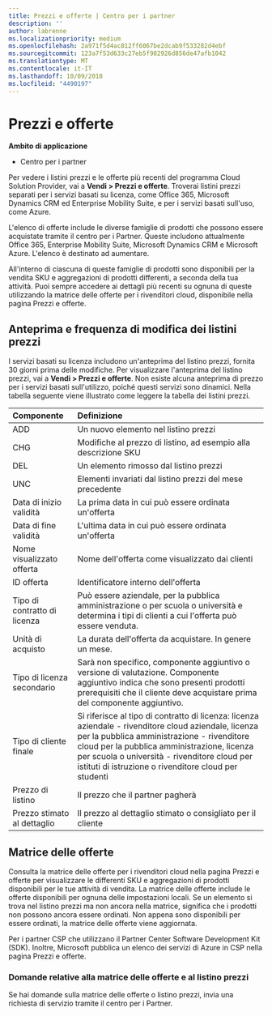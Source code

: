 ```yaml
---
title: Prezzi e offerte | Centro per i partner
description: ''
author: labrenne
ms.localizationpriority: medium
ms.openlocfilehash: 2a971f5d4ac812ff6067be2dcab9f533282d4ebf
ms.sourcegitcommit: 123a7f53d633c27eb5f982926d856de47afb1042
ms.translationtype: MT
ms.contentlocale: it-IT
ms.lasthandoff: 10/09/2018
ms.locfileid: "4490197"
---
```

# <a name="pricing-and-offers"></a>Prezzi e offerte

**Ambito di applicazione**

-  Centro per i partner

Per vedere i listini prezzi e le offerte più recenti del programma Cloud Solution Provider, vai a **Vendi > Prezzi e offerte**. Troverai listini prezzi separati per i servizi basati su licenza, come Office 365, Microsoft Dynamics CRM ed Enterprise Mobility Suite, e per i servizi basati sull'uso, come Azure. 

L'elenco di offerte include le diverse famiglie di prodotti che possono essere acquistate tramite il centro per i Partner. Queste includono attualmente Office 365, Enterprise Mobility Suite, Microsoft Dynamics CRM e Microsoft Azure. L'elenco è destinato ad aumentare.

All'interno di ciascuna di queste famiglie di prodotti sono disponibili per la vendita SKU e aggregazioni di prodotti differenti, a seconda della tua attività. Puoi sempre accedere ai dettagli più recenti su ognuna di queste utilizzando la matrice delle offerte per i rivenditori cloud, disponibile nella pagina Prezzi e offerte.

## <a name="pricelist-preview-and-change-frequency"></a>Anteprima e frequenza di modifica dei listini prezzi 

I servizi basati su licenza includono un'anteprima del listino prezzi, fornita 30 giorni prima delle modifiche. Per visualizzare l'anteprima del listino prezzi, vai a **Vendi > Prezzi e offerte**. Non esiste alcuna anteprima di prezzo per i servizi basati sull'utilizzo, poiché questi servizi sono dinamici. Nella tabella seguente viene illustrato come leggere la tabella dei listini prezzi.

|**Componente**        |**Definizione**      |
|:-----------   |:-----------   |
|ADD   |Un nuovo elemento nel listino prezzi|
|CHG   |Modifiche al prezzo di listino, ad esempio alla descrizione SKU|
|DEL   |Un elemento rimosso dal listino prezzi|
|UNC   |Elementi invariati dal listino prezzi del mese precedente   |
|Data di inizio validità   |La prima data in cui può essere ordinata un'offerta    |
|Data di fine validità   |L'ultima data in cui può essere ordinata un'offerta   |
|Nome visualizzato offerta   |Nome dell'offerta come visualizzato dai clienti   |
|ID offerta   |Identificatore interno dell'offerta   |
|Tipo di contratto di licenza   |Può essere aziendale, per la pubblica amministrazione o per scuola o università e determina i tipi di clienti a cui l'offerta può essere venduta.|
|Unità di acquisto   |La durata dell'offerta da acquistare. In genere un mese.   |
|Tipo di licenza secondario   |Sarà non specifico, componente aggiuntivo o versione di valutazione. Componente aggiuntivo indica che sono presenti prodotti prerequisiti che il cliente deve acquistare prima del componente aggiuntivo.|
|Tipo di cliente finale   |Si riferisce al tipo di contratto di licenza: licenza aziendale - rivenditore cloud aziendale, licenza per la pubblica amministrazione - rivenditore cloud per la pubblica amministrazione, licenza per scuola o università - rivenditore cloud per istituti di istruzione o rivenditore cloud per studenti   |
|Prezzo di listino   |Il prezzo che il partner pagherà   |
|Prezzo stimato al dettaglio   |Il prezzo al dettaglio stimato o consigliato per il cliente   |

## <a name="offers-matrix"></a>Matrice delle offerte

Consulta la matrice delle offerte per i rivenditori cloud nella pagina Prezzi e offerte per visualizzare le differenti SKU e aggregazioni di prodotti disponibili per le tue attività di vendita. La matrice delle offerte include le offerte disponibili per ognuna delle impostazioni locali. Se un elemento si trova nel listino prezzi ma non ancora nella matrice, significa che i prodotti non possono ancora essere ordinati. Non appena sono disponibili per essere ordinati, la matrice delle offerte viene aggiornata.

Per i partner CSP che utilizzano il Partner Center Software Development Kit (SDK). Inoltre, Microsoft pubblica un elenco dei servizi di Azure in CSP nella pagina Prezzi e offerte.

### <a name="offers-matrix-and-pricelist-questions"></a>Domande relative alla matrice delle offerte e al listino prezzi

Se hai domande sulla matrice delle offerte o listino prezzi, invia una richiesta di servizio tramite il centro per i Partner.
